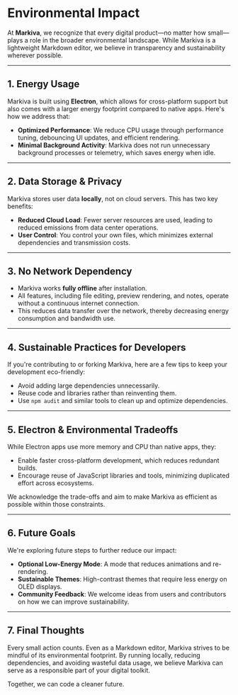 # Environmental Impact

At **Markiva**, we recognize that every digital product—no matter how small—plays a role in the broader environmental landscape. While Markiva is a lightweight Markdown editor, we believe in transparency and sustainability wherever possible.

---

## 1. Energy Usage

Markiva is built using **Electron**, which allows for cross-platform support but also comes with a larger energy footprint compared to native apps. Here's how we address that:

- **Optimized Performance**: We reduce CPU usage through performance tuning, debouncing UI updates, and efficient rendering.
- **Minimal Background Activity**: Markiva does not run unnecessary background processes or telemetry, which saves energy when idle.

---

## 2. Data Storage & Privacy

Markiva stores user data **locally**, not on cloud servers. This has two key benefits:

- **Reduced Cloud Load**: Fewer server resources are used, leading to reduced emissions from data center operations.
- **User Control**: You control your own files, which minimizes external dependencies and transmission costs.

---

## 3. No Network Dependency

- Markiva works **fully offline** after installation.
- All features, including file editing, preview rendering, and notes, operate without a continuous internet connection.
- This reduces data transfer over the network, thereby decreasing energy consumption and bandwidth use.

---

## 4. Sustainable Practices for Developers

If you're contributing to or forking Markiva, here are a few tips to keep your development eco-friendly:

- Avoid adding large dependencies unnecessarily.
- Reuse code and libraries rather than reinventing them.
- Use `npm audit` and similar tools to clean up and optimize dependencies.

---

## 5. Electron & Environmental Tradeoffs

While Electron apps use more memory and CPU than native apps, they:

- Enable faster cross-platform development, which reduces redundant builds.
- Encourage reuse of JavaScript libraries and tools, minimizing duplicated effort across ecosystems.

We acknowledge the trade-offs and aim to make Markiva as efficient as possible within those constraints.

---

## 6. Future Goals

We're exploring future steps to further reduce our impact:

- **Optional Low-Energy Mode**: A mode that reduces animations and re-rendering.
- **Sustainable Themes**: High-contrast themes that require less energy on OLED displays.
- **Community Feedback**: We welcome ideas from users and contributors on how we can improve sustainability.

---

## 7. Final Thoughts

Every small action counts. Even as a Markdown editor, Markiva strives to be mindful of its environmental footprint. By running locally, reducing dependencies, and avoiding wasteful data usage, we believe Markiva can serve as a responsible part of your digital toolkit.

Together, we can code a cleaner future.